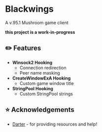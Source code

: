 # Blackwings
A v.95.1 Mushroom game client

**this project is a work-in-progress**

## ✏️ Features
* **Winsock2 Hooking**
  * Connection redirection
  * Peer name masking
* **CreateWindowExA Hooking**
  * Custom game window title
* **StringPool Hooking**
  * Custom StringPool strings

## ⭐️ Acknowledgements
* [Darter](https://github.com/RajanGrewal) - for providing resources and help!
